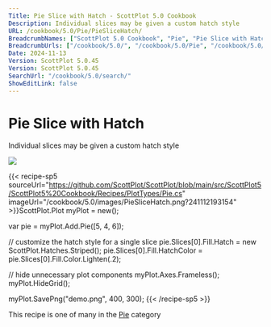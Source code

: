```yaml
---
Title: Pie Slice with Hatch - ScottPlot 5.0 Cookbook
Description: Individual slices may be given a custom hatch style
URL: /cookbook/5.0/Pie/PieSliceHatch/
BreadcrumbNames: ["ScottPlot 5.0 Cookbook", "Pie", "Pie Slice with Hatch"]
BreadcrumbUrls: ["/cookbook/5.0/", "/cookbook/5.0/Pie", "/cookbook/5.0/Pie/PieSliceHatch"]
Date: 2024-11-13
Version: ScottPlot 5.0.45
Version: ScottPlot 5.0.45
SearchUrl: "/cookbook/5.0/search/"
ShowEditLink: false
---
```



<div class='d-flex align-items-center mt-5'>
<h1 class='me-2 text-dark my-0 border-0'>Pie Slice with Hatch</h1>
</div>

Individual slices may be given a custom hatch style

[![](/cookbook/5.0/images/PieSliceHatch.png?241112193154)](/cookbook/5.0/images/PieSliceHatch.png?241112193154)

{{< recipe-sp5 sourceUrl="https://github.com/ScottPlot/ScottPlot/blob/main/src/ScottPlot5/ScottPlot5%20Cookbook/Recipes/PlotTypes/Pie.cs" imageUrl="/cookbook/5.0/images/PieSliceHatch.png?241112193154" >}}ScottPlot.Plot myPlot = new();

var pie = myPlot.Add.Pie([5, 4, 6]);

// customize the hatch style for a single slice
pie.Slices[0].Fill.Hatch = new ScottPlot.Hatches.Striped();
pie.Slices[0].Fill.HatchColor = pie.Slices[0].Fill.Color.Lighten(.2);

// hide unnecessary plot components
myPlot.Axes.Frameless();
myPlot.HideGrid();

myPlot.SavePng("demo.png", 400, 300);
{{< /recipe-sp5 >}}

<div class='my-5 text-center'>This recipe is one of many in the <a href='/cookbook/5.0/Pie'>Pie</a> category</div>


